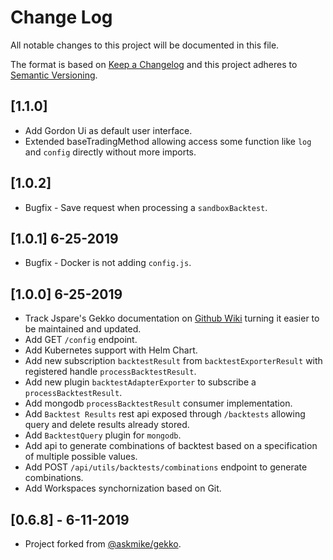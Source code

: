 # Change Log
All notable changes to this project will be documented in this file.

The format is based on [Keep a Changelog](http://keepachangelog.com/) 
and this project adheres to [Semantic Versioning](http://semver.org/).

## [1.1.0]

- Add Gordon Ui as default user interface.
- Extended baseTradingMethod allowing access some function like `log` and `config` directly without more imports.

## [1.0.2]

- Bugfix - Save request when processing a `sandboxBacktest`.

## [1.0.1] 6-25-2019

- Bugfix - Docker is not adding `config.js`. 

## [1.0.0] 6-25-2019

- Track Jspare's Gekko documentation on [Github Wiki](https://github.com/jspare-projects/gekko/wiki) turning it easier to be maintained and updated.
- Add GET `/config` endpoint.
- Add Kubernetes support with Helm Chart.
- Add new subscription `backtestResult` from `backtestExporterResult` with registered handle `processBacktestResult`.
- Add new plugin `backtestAdapterExporter` to subscribe a `processBacktestResult`. 
- Add mongodb `processBacktestResult` consumer implementation.
- Add `Backtest Results` rest api exposed through `/backtests` allowing query and delete results already stored.
- Add `BacktestQuery` plugin for `mongodb`.
- Add api to generate combinations of backtest based on a specification of multiple possible values. 
- Add POST `/api/utils/backtests/combinations` endpoint to generate combinations.
- Add Workspaces synchornization based on Git.

## [0.6.8] - 6-11-2019

- Project forked from [@askmike/gekko](https://github.com/askmike/gekko).
